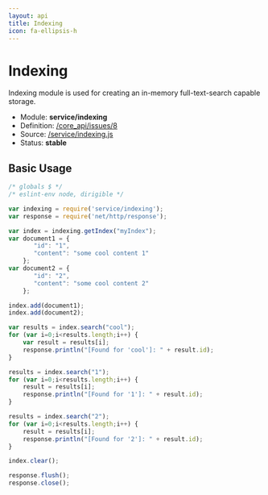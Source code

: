 ```yaml
---
layout: api
title: Indexing
icon: fa-ellipsis-h
---
```


Indexing
===

Indexing module is used for creating an in-memory full-text-search capable storage.

- Module: **service/indexing**
- Definition: [/core_api/issues/8](https://github.com/dirigiblelabs/core_api/issues/8)
- Source: [/service/indexing.js](https://github.com/dirigiblelabs/core_api/blob/master/core_api/ScriptingServices/service/indexing.js)
- Status: **stable**

Basic Usage
---

```javascript
/* globals $ */
/* eslint-env node, dirigible */

var indexing = require('service/indexing');
var response = require('net/http/response');

var index = indexing.getIndex("myIndex");
var document1 = {
       "id": "1",
       "content": "some cool content 1"
    };
var document2 = {
       "id": "2",
       "content": "some cool content 2"
    };

index.add(document1);
index.add(document2);

var results = index.search("cool");
for (var i=0;i<results.length;i++) {
	var result = results[i];
    response.println("[Found for 'cool']: " + result.id);    
}

results = index.search("1");
for (var i=0;i<results.length;i++) {
	result = results[i];
    response.println("[Found for '1']: " + result.id);
}

results = index.search("2");
for (var i=0;i<results.length;i++) {
	result = results[i];
    response.println("[Found for '2']: " + result.id);
}

index.clear();

response.flush();
response.close();
```
